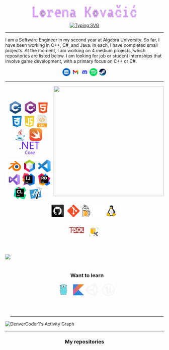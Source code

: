 <!--**Tiitmouse/Tiitmouse** is a ✨ _special_ ✨ repository because its `README.md` (this file) appears on your GitHub profile. /!-->
<div class="header">
<p align="center">
  <a href="https://github.com/Tiitmouse">
    <img src="materials/lk.png" alt="Lorena Kovacic" />
</a>
</p>
<p align="center">
<a href="https://git.io/typing-svg"><img src="https://readme-typing-svg.demolab.com?font=VT323&size=30&pause=1000&color=D898F7&center=true&random=false&width=435&lines=Hola :3;Student+at+Algera+university;Studying+software+engineering;Interested in game development" alt="Typing SVG" /></a>
</p>
</div>

---

<div class="aboutMe">
<p>
I am a Software Engineer in my second year at Algebra University. So far, I have been working in C++, C#, and Java. In each, I have completed small projects. At the moment, I am working on 4 medium projects, which repositories are listed below. I am looking for job or student internships that involve game development, with a primary focus on C++ or C#. 
</p>
<p align="center">
<a href="https://www.linkedin.com/in/lorena-kova%C4%8Di%C4%87/"><img title="Linkedin" height="25" src="materials/linkedin.svg"></a>
<a href="mailto:lkovac4@algebra.hr"><img title="Mail" height="25" src="materials/mail.svg"></a>
<a href=""><img title="Discord" height="25" src="materials/discord.svg"></a>
<a href="https://open.spotify.com/user/qrrnk4smcl81se6vsuepljiar?si=388a94be0e734741"><img title="Spotify" height="25" src="materials/spotify.svg"></a>
<a href="https://steamcommunity.com/profiles/76561198799326612/"><img title="Steam" height="25" src="materials/steam.svg"></a>
</p>
</div>

---

<!-- <div class="whatIuse">
<h2>
<p> 
  <a><img title="C++" height="40" src="materials/cpp.svg"></a>
  <a><img title="C#" height="40" src="materials/cSharp.svg"></a>
  <a><img title="HTML5" height="50" src="materials/html5.svg"></a>
  <a><img title="CSS" height="55" src="materials/css.svg"></a>
  <a><img title="Javascript" height="40" src="materials/js.svg"></a>
  <a><img title="xml" height="40" src="materials/xml.svg"></a>
  <a><img title="Java" height="40" src="materials/java-original.svg"></a>
  <a><img title="swift" height="40" src="materials/swift.svg"></a>
</p>
<p>
  <a><img title=".NetCore" height="40" src="materials/dotnetcore.svg"></a>
  <a><img title="netbeans" height="40" src="materials/netbeans.png"></a>
  <a><img title="Visual Studio Code" height="40" src="materials/vscode.png"></a>
  <a><img title="Microsoft Visual Studio" height="40" src="materials/visualstudio.png"></a>
  <a><img title="InteliJ" height="40" src="materials/intellij.svg"></a>
  <a><img title="Rider" height="40" src="materials/rider.png"></a>
  <a><img title="CLion" height="40" src="materials/clion.svg"></a>
  <a><img title="xcode" height="40" src="materials/xcode.png"></a>
</p>
<p>
  <a><img title="GitHub" height="40" src="materials/github.svg"></a>
  <a><img title="Git" height="40" src="materials/git-original.svg"></a>
  <a><img title="homebrew" height="40" src="materials/homebrew.svg"></a>
  <a><img title="terminal" height="40" src="materials/terminal.svg"></a>
  <a><img title="linux" height="40" src="materials/linux.svg"></a>
</p>
<p>
  <a><img title="tSQL" height="50" src="materials/tsql.png"></a>
  <a><img title="ssms" height="40" src="materials/ssms.png"></a>
</p>
<p>Want to learn</p>
<p>
  <a><img title="GO" height="40" src="materials/go.svg"></a>
  <a><img title="Kotlin" height="40" src="materials/kotlin.svg"></a>
</p>
</h2>
</div> -->
<div class="whatIuse" >
<div align="center">
<img height=350 width=350 align="right" src="https://github-readme-stats.vercel.app/api/top-langs/?username=Tiitmouse&theme=material-palenight&show_icons=true&hide_border=true&layout=compact" />
<br><br>
<p><a><img style="margin-right: 10px" title="C++" height="40" src="materials/cpp.svg"></a><a><img title="C#" height="40" src="materials/cSharp.svg"></a><a><img title="HTML5" height="40" src="materials/html.svg"></a><a><img title="CSS" height="40" src="materials/css.svg"></a><a><img title="Javascript" height="40" src="materials/js.png"></a><a><img title="xml" height="40" src="materials/xml.svg"></a><a><img style="margin-right: 10px" title="Java" height="40" src="materials/java-original.svg"></a><a><img style="margin-right: 10px" title="swift" height="40" src="materials/swift.svg"></a><a><img title=".NetCore" height="40" src="materials/dotnetcore.svg"></a></p>
<p><a><img style="margin-right: 10px" title="blender" height="40" src="materials/blender.svg"></a><a><img style="margin-right: 10px" title="netbeans" height="40" src="materials/netbeans.png"></a><a><img title="Visual Studio Code" height="40" src="materials/vscode.png"></a><a><img title="Microsoft Visual Studio" height="40" src="materials/visualstudio.png"></a><a><img style="margin-right: 10px" title="InteliJ" height="40" src="materials/intellij.svg"></a><a><img style="margin-right: 10px" title="Rider" height="40" src="materials/rider.png"></a><a><img style="margin-right: 10px" title="CLion" height="40" src="materials/clion.svg"></a><a><img style="margin-right: 10px" title="xcode" height="40" src="materials/xcode.png"></a></p>
<p><a><img style="margin-right: 10px" title="GitHub" height="40" src="materials/github.svg"></a><a><img title="Git" height="40" src="materials/git-original.svg"></a><a><img title="homebrew" height="40" src="materials/homebrew.svg"></a><a><img title="terminal" height="40" src="materials/terminal.png"></a><a><img title="linux" height="40" src="materials/linux.svg"></a></p>
<p><a><img style="margin-right: 10px" title="tSQL" height="50" src="materials/tsql.png"></a><a><img title="ssms" height="40" src="materials/ssms.png"></a></p>
<br><br>
</div>
<div class="whatIuse" align="center">
<img height=200 align="left" src="https://github-readme-streak-stats.herokuapp.com/?user=Tiitmouse&theme=material-palenight&hide_border=true" /><br><br>
<h3>Want to learn</h3>
<p><a><img style="margin-right: 15px" title="GO" height="40" src="materials/go.svg"></a><a><img title="Kotlin" height="40" src="materials/kotlin.svg"></a><a><img style="margin-right: 15px" title="unity" height="40" src="materials/unity.png"></a><a><img title=".NetCore" height="40" src="materials/unreal-engine.png"></a></p>
<br><br>
</div>
</div>

---

<div class="activityGraph">
<img alt="DenverCoder1's Activity Graph" src="https://github-readme-activity-graph.vercel.app/graph/?username=Tiitmouse&bg_color=060a0f&color=d2a7ee&line=98e3ff&point=d2a7ee&hide_border=true" /></a>
</div>

---
<div class="myRepo">
<h3 align="center">My repositories</h3>

<div class="pra">
</div>

<div class="oop.net">
</div>

<div class="java">
</div>

<div class="oop">
</div>

<div class="rwa">
</div>

</div>






